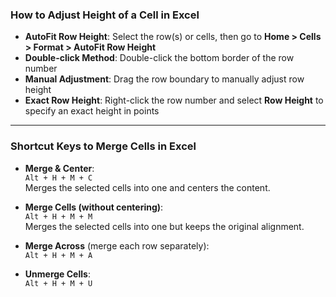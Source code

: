 ### How to Adjust Height of a Cell in Excel  

- **AutoFit Row Height**: Select the row(s) or cells, then go to **Home > Cells > Format > AutoFit Row Height**  
- **Double-click Method**: Double-click the bottom border of the row number  
- **Manual Adjustment**: Drag the row boundary to manually adjust row height  
- **Exact Row Height**: Right-click the row number and select **Row Height** to specify an exact height in points  

---

### Shortcut Keys to Merge Cells in Excel  

- **Merge & Center**:  
  `Alt + H + M + C`  
  Merges the selected cells into one and centers the content.  

- **Merge Cells (without centering)**:  
  `Alt + H + M + M`  
  Merges the selected cells into one but keeps the original alignment.  

- **Merge Across** (merge each row separately):  
  `Alt + H + M + A`  

- **Unmerge Cells**:  
  `Alt + H + M + U`  

